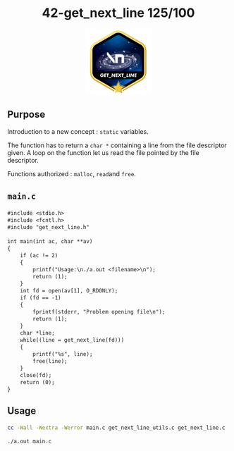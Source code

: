 <h1 align="center">
42-get_next_line 125/100
</h1>
<div align="center">
  <img src="./badge/get_next_linem.png" alt="badge-gnl">
</div>

##
## Purpose

Introduction to a new concept : `static` variables.

The function has to return a `char *` containing a line from the file descriptor given. A loop on the function let us read the file pointed by the file descriptor.

Functions authorized : `malloc`, `read`and `free`.

## `main.c`

	#include <stdio.h>
	#include <fcntl.h>
	#include "get_next_line.h"

	int main(int ac, char **av)
	{
		if (ac != 2)
		{
			printf("Usage:\n./a.out <filename>\n");
			return (1);
		}
		int fd = open(av[1], O_RDONLY);
		if (fd == -1)
		{
			fprintf(stderr, "Problem opening file\n");
			return (1);
		}
		char *line;
		while((line = get_next_line(fd)))
		{
			printf("%s", line);
			free(line);
		}
		close(fd);
		return (0);
	}

## Usage

```sh
cc -Wall -Wextra -Werror main.c get_next_line_utils.c get_next_line.c
```

```sh
./a.out main.c
```
